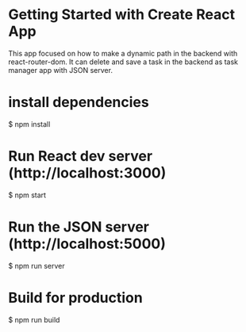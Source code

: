# Getting Started with Create React App

This app focused on how to make a dynamic path in the backend with react-router-dom. It can delete and save a task in the backend as task manager app with JSON server.

# install dependencies
$ npm install

# Run React dev server (http://localhost:3000)
$ npm start


# Run the JSON server (http://localhost:5000)
$ npm run server

# Build for production
$ npm run build



